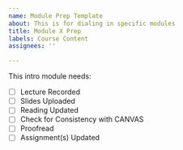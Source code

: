 ```yaml
---
name: Module Prep Template
about: This is for dialing in specific modules
title: Module X Prep
labels: Course Content
assignees: ''

---
```


This intro module needs:
- [ ] Lecture Recorded
- [ ] Slides Uploaded 
- [ ] Reading Updated
- [ ] Check for Consistency with CANVAS
- [ ] Proofread
- [ ] Assignment(s) Updated
